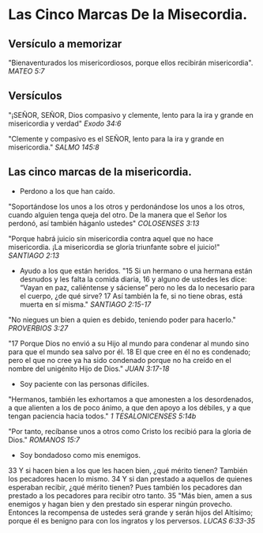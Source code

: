 # Las Cinco Marcas De la Misecordia.

## Versículo a memorizar
"Bienaventurados los misericordiosos, porque ellos recibirán misericordia".
*MATEO 5:7*
## Versículos

"¡SEÑOR, SEÑOR, Dios compasivo y clemente, lento para la ira y grande en misericordia y verdad"
*Exodo 34:6*

"Clemente y compasivo es el SEÑOR, lento para la ira y grande en misericordia."
*SALMO 145:8*

## Las cinco marcas de la misericordia.

* Perdono a los que han caído.

"Soportándose los unos a los otros y perdonándose los unos a los otros, cuando alguien tenga queja del otro. De la manera que el Señor los perdonó, así también háganlo ustedes"
*COLOSENSES 3:13*

"Porque habrá juicio sin misericordia contra aquel que no hace misericordia. ¡La misericordia se gloría triunfante sobre el juicio!"
*SANTIAGO 2:13*

* Ayudo a los que están heridos.
"15 Si un hermano o una hermana están desnudos y les falta la comida diaria, 16 y alguno de ustedes les dice: “Vayan en paz, caliéntense y sáciense” pero no les da lo necesario para el cuerpo, ¿de qué sirve? 17 Así también la fe, si no tiene obras, está muerta en sí misma."
*SANTIAGO 2:15-17*

"No niegues un bien a quien es debido, teniendo poder para hacerlo."
*PROVERBIOS 3:27*

"17 Porque Dios no envió a su Hijo al mundo para condenar al mundo sino para que el mundo sea salvo por él. 18 El que cree en él no es condenado; pero el que no cree ya ha sido condenado porque no ha creído en el nombre del unigénito Hijo de Dios."
*JUAN 3:17-18*

* Soy paciente con las personas difíciles.

"Hermanos, también les exhortamos a que amonesten a los desordenados, a que alienten a los de poco ánimo, a que den apoyo a los débiles, y a que tengan paciencia hacia todos."
*1 TESALONICENSES 5:14b*

"Por tanto, recíbanse unos a otros como Cristo los recibió para la gloria de Dios."
*ROMANOS 15:7*

* Soy bondadoso como mis enemigos.

33 Y si hacen bien a los que les hacen bien, ¿qué mérito tienen? También los pecadores hacen lo mismo. 34 Y si dan prestado a aquellos de quienes esperaban recibir, ¿qué mérito tienen? Pues también los pecadores dan prestado a los pecadores para recibir otro tanto.
35 "Más bien, amen a sus enemigos y hagan bien y den prestado sin esperar ningún provecho. Entonces la recompensa de ustedes será grande y serán hijos del Altísimo; porque él es benigno para con los ingratos y los perversos.
*LUCAS 6:33-35*